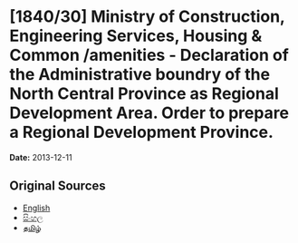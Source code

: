 # [1840/30] Ministry of Construction, Engineering Services, Housing & Common /amenities - Declaration of the Administrative boundry of the North Central Province as Regional Development Area. Order to prepare a Regional Development Province.

**Date:** 2013-12-11

## Original Sources

- [English](https://documents.gov.lk/view/extra-gazettes/2013/12/1840-30_E.pdf)
- [සිංහල](https://documents.gov.lk/view/extra-gazettes/2013/12/1840-30_S.pdf)
- [தமிழ்](https://documents.gov.lk/view/extra-gazettes/2013/12/1840-30_T.pdf)
